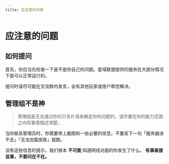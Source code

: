 ```yaml
---
title: 应注意的问题
---
```


# 应注意的问题


## 如何提问
首先，你应当先检查一下是不是你自己的问题。星域联盟提供的服务在大部分情况下是可以正常运行的。 

提问时请尽可能在交流群内发言，会有其他玩家或用户帮您解决。  

## 管理组不是神

> 管理组是无法通过你的只言片语来确定你的问题的，请尽量在你的能力范围之内将事情描述清楚。

当你联系管理员时，你需要带上截图和一些必要的信息。不要丢下一句「服务器进不去」「无法加载皮肤」就跑。

没有这些信息的提示，我们根本 **不可能** 知道网线对面的你发生了什么。 **有事直接说事，不要问在不在。**

